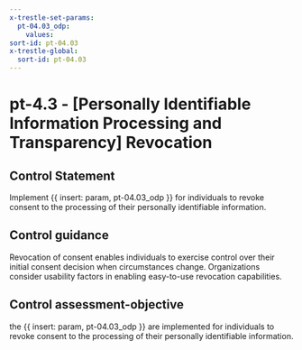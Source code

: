 ```yaml
---
x-trestle-set-params:
  pt-04.03_odp:
    values:
sort-id: pt-04.03
x-trestle-global:
  sort-id: pt-04.03
---
```


# pt-4.3 - \[Personally Identifiable Information Processing and Transparency\] Revocation

## Control Statement

Implement {{ insert: param, pt-04.03_odp }} for individuals to revoke consent to the processing of their personally identifiable information.

## Control guidance

Revocation of consent enables individuals to exercise control over their initial consent decision when circumstances change. Organizations consider usability factors in enabling easy-to-use revocation capabilities.

## Control assessment-objective

the {{ insert: param, pt-04.03_odp }} are implemented for individuals to revoke consent to the processing of their personally identifiable information.

